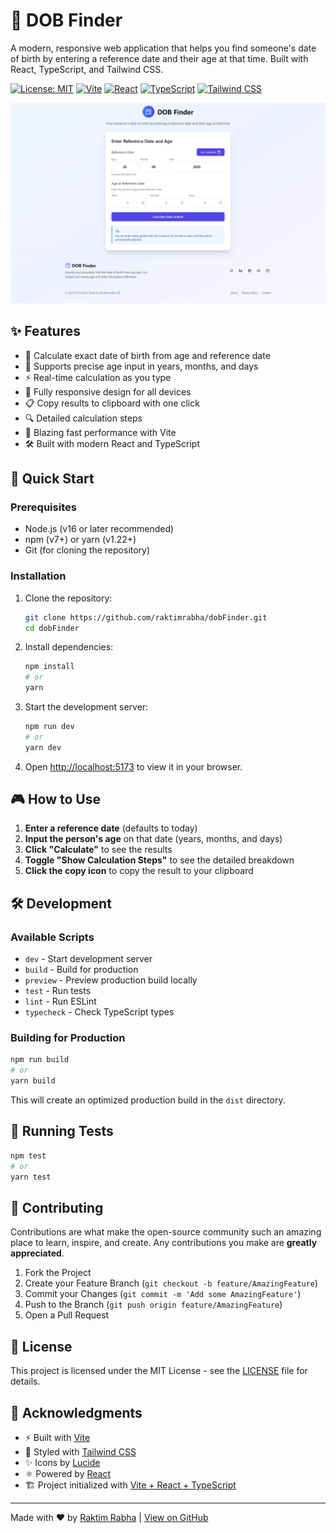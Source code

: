 # 📅 DOB Finder

A modern, responsive web application that helps you find someone's date of birth by entering a reference date and their age at that time. Built with React, TypeScript, and Tailwind CSS.

[![License: MIT](https://img.shields.io/badge/License-MIT-yellow.svg)](https://opensource.org/licenses/MIT)
[![Vite](https://img.shields.io/badge/Vite-646CFF?logo=vite&logoColor=white)](https://vitejs.dev/)
[![React](https://img.shields.io/badge/React-20232A?logo=react&logoColor=61DAFB)](https://reactjs.org/)
[![TypeScript](https://img.shields.io/badge/TypeScript-007ACC?logo=typescript&logoColor=white)](https://www.typescriptlang.org/)
[![Tailwind CSS](https://img.shields.io/badge/Tailwind_CSS-38B2AC?logo=tailwind-css&logoColor=white)](https://tailwindcss.com/)

![DOB Finder Screenshot](/src/assets/images/website-full-screenshot.png)

## ✨ Features

- 🎯 Calculate exact date of birth from age and reference date
- 📅 Supports precise age input in years, months, and days
- ⚡ Real-time calculation as you type
- 📱 Fully responsive design for all devices
- 📋 Copy results to clipboard with one click
- 🔍 Detailed calculation steps
- 🚀 Blazing fast performance with Vite
- 🛠 Built with modern React and TypeScript

## 🚀 Quick Start

### Prerequisites

- Node.js (v16 or later recommended)
- npm (v7+) or yarn (v1.22+)
- Git (for cloning the repository)

### Installation

1. Clone the repository:
   ```bash
   git clone https://github.com/raktimrabha/dobFinder.git
   cd dobFinder
   ```

2. Install dependencies:
   ```bash
   npm install
   # or
   yarn
   ```

3. Start the development server:
   ```bash
   npm run dev
   # or
   yarn dev
   ```

4. Open [http://localhost:5173](http://localhost:5173) to view it in your browser.

## 🎮 How to Use

1. **Enter a reference date** (defaults to today)
2. **Input the person's age** on that date (years, months, and days)
3. **Click "Calculate"** to see the results
4. **Toggle "Show Calculation Steps"** to see the detailed breakdown
5. **Click the copy icon** to copy the result to your clipboard

## 🛠 Development

### Available Scripts

- `dev` - Start development server
- `build` - Build for production
- `preview` - Preview production build locally
- `test` - Run tests
- `lint` - Run ESLint
- `typecheck` - Check TypeScript types

### Building for Production

```bash
npm run build
# or
yarn build
```

This will create an optimized production build in the `dist` directory.

## 🧪 Running Tests

```bash
npm test
# or
yarn test
```

## 🤝 Contributing

Contributions are what make the open-source community such an amazing place to learn, inspire, and create. Any contributions you make are **greatly appreciated**.

1. Fork the Project
2. Create your Feature Branch (`git checkout -b feature/AmazingFeature`)
3. Commit your Changes (`git commit -m 'Add some AmazingFeature'`)
4. Push to the Branch (`git push origin feature/AmazingFeature`)
5. Open a Pull Request

## 📄 License

This project is licensed under the MIT License - see the [LICENSE](LICENSE) file for details.

## 🙏 Acknowledgments

- ⚡ Built with [Vite](https://vitejs.dev/)
- 🎨 Styled with [Tailwind CSS](https://tailwindcss.com/)
- ✨ Icons by [Lucide](https://lucide.dev/)
- ⚛️ Powered by [React](https://reactjs.org/)
- 🏗 Project initialized with [Vite + React + TypeScript](https://vitejs.dev/guide/)

---

Made with ❤️ by [Raktim Rabha](https://github.com/raktimrabha) | [View on GitHub](https://github.com/raktimrabha/dobFinder)